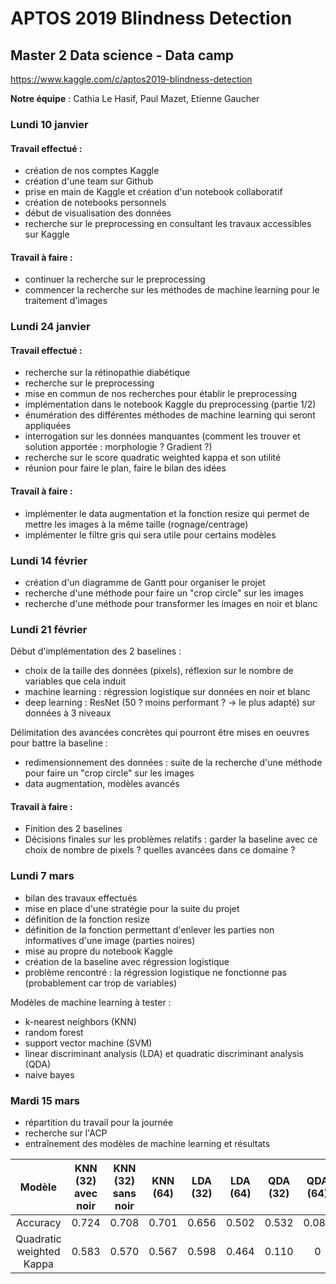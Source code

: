 # APTOS 2019 Blindness Detection
## Master 2 Data science - Data camp

https://www.kaggle.com/c/aptos2019-blindness-detection

**Notre équipe** : Cathia Le Hasif, Paul Mazet, Etienne Gaucher

### Lundi 10 janvier

#### Travail effectué :
- création de nos comptes Kaggle
- création d'une team sur Github
- prise en main de Kaggle et création d'un notebook collaboratif
- création de notebooks personnels
- début de visualisation des données
- recherche sur le preprocessing en consultant les travaux accessibles sur Kaggle

#### Travail à faire :
- continuer la recherche sur le preprocessing
- commencer la recherche sur les méthodes de machine learning pour le traitement d'images


### Lundi 24 janvier

#### Travail effectué :
- recherche sur la rétinopathie diabétique
- recherche sur le preprocessing
- mise en commun de nos recherches pour établir le preprocessing
- implémentation dans le notebook Kaggle du preprocessing (partie 1/2)
- énumération des différentes méthodes de machine learning qui seront appliquées
- interrogation sur les données manquantes (comment les trouver et solution apportée : morphologie ? Gradient ?)
- recherche sur le score quadratic weighted kappa et son utilité
- réunion pour faire le plan, faire le bilan des idées

#### Travail à faire :
- implémenter le data augmentation et la fonction resize qui permet de mettre les images à la même taille (rognage/centrage)
- implémenter le filtre gris qui sera utile pour certains modèles

### Lundi 14 février  
- création d'un diagramme de Gantt pour organiser le projet
- recherche d'une méthode pour faire un "crop circle" sur les images
- recherche d'une méthode pour transformer les images en noir et blanc

### Lundi 21 février
Début d'implémentation des 2 baselines :
- choix de la taille des données (pixels), réflexion sur le nombre de variables que cela induit
- machine learning : régression logistique sur données en noir et blanc
- deep learning : ResNet (50 ? moins performant ? -> le plus adapté) sur données à 3 niveaux

Délimitation des avancées concrètes qui pourront être mises en oeuvres pour battre la baseline :
- redimensionnement des données : suite de la recherche d'une méthode pour faire un "crop circle" sur les images
- data augmentation, modèles avancés

#### Travail à faire :
- Finition des 2 baselines
- Décisions finales sur les problèmes relatifs : garder la baseline avec ce choix de nombre de pixels ? quelles avancées dans ce domaine ?

### Lundi 7 mars
- bilan des travaux effectués
- mise en place d'une stratégie pour la suite du projet
- définition de la fonction resize
- définition de la fonction permettant d'enlever les parties non informatives d'une image (parties noires)
- mise au propre du notebook Kaggle
- création de la baseline avec régression logistique
- problème rencontré : la régression logistique ne fonctionne pas (probablement car trop de variables)

Modèles de machine learning à tester :
- k-nearest neighbors (KNN)
- random forest
- support vector machine (SVM)
- linear discriminant analysis (LDA) et quadratic discriminant analysis (QDA)
- naive bayes

### Mardi 15 mars
- répartition du travail pour la journée
- recherche sur l'ACP
- entraînement des modèles de machine learning et résultats

|          Modèle          | KNN (32) avec noir | KNN (32) sans noir | KNN (64) | LDA (32) | LDA (64) | QDA (32) | QDA (64) |
|:------------------------:|:-:|:-:|:-:|:-:|:-:|:-:|:-:|
|         Accuracy         | 0.724  |  0.708 |  0.701 | 0.656  | 0.502 | 0.532 | 0.088 |
| Quadratic weighted Kappa |  0.583 |  0.570 |  0.567 | 0.598  | 0.464 | 0.110 | 0|
